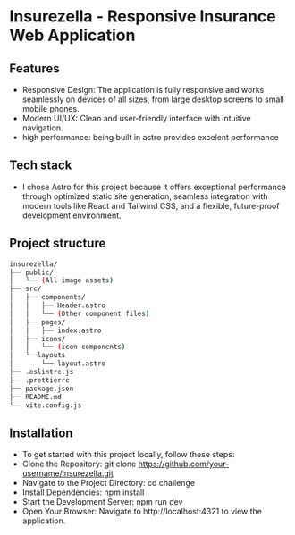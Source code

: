 # Insurezella - Responsive Insurance Web Application
## Features
- Responsive Design: The application is fully responsive and works seamlessly on devices of all sizes, from large desktop screens to small mobile phones.
- Modern UI/UX: Clean and user-friendly interface with intuitive navigation.
- high performance: being built in astro provides excelent performance

## Tech stack
- I chose Astro for this project because it offers exceptional performance through optimized static site generation, seamless integration with modern tools like React and Tailwind CSS, and a flexible, future-proof development environment.

## Project structure

```bash
insurezella/
├── public/
│   └── (All image assets)
├── src/
│   ├── components/
│   │   ├── Header.astro
│   │   └── (Other component files)
│   ├── pages/
│   │   ├── index.astro
│   ├── icons/
│   │   └── (icon components)
│   └──layouts
│       └── layout.astro
├── .eslintrc.js
├── .prettierrc
├── package.json
├── README.md
└── vite.config.js
```

## Installation
- To get started with this project locally, follow these steps:
- Clone the Repository: git clone https://github.com/your-username/insurezella.git
- Navigate to the Project Directory: cd challenge
- Install Dependencies: npm install
- Start the Development Server: npm run dev
- Open Your Browser: Navigate to http://localhost:4321 to view the application.

  

